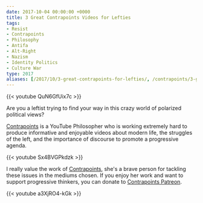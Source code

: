 ```yaml
---
date: 2017-10-04 00:00:00 +0000
title: 3 Great Contrapoints Videos for Lefties
tags:
- Resist
- Contrapoints
- Philosophy
- Antifa
- Alt-Right
- Nazism
- Identity Politics
- Culture War
type: 2017
aliases: [/2017/10/3-great-contrapoints-for-lefties/, /contrapoints/3-great-contrapoints-for-lefties/]
---
```


{{< youtube QuN6GfUix7c >}}

Are you a leftist trying to find your way in this crazy world of polarized political views?

[Contrapoints][Contrapoints] is a YouTube Philosopher who is working extremely hard to produce informative and enjoyable videos about modern life, the struggles of the left, and the importance of discourse to promote a progressive agenda.

{{< youtube Sx4BVGPkdzk >}}

I really value the work of [Contrapoints][Contrapoints], she's a brave person for tackling these issues in the mediums chosen. If you enjoy her work and want to support progressive thinkers, you can donate to [Contrapoints Patreon](https://patreon.com/contrapoints).

[Contrapoints]: https://www.youtube.com/contrapoints

{{< youtube a3XjRO4-kGk >}}
